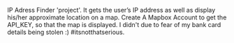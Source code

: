 IP Adress Finder 'project'.
It gets the user’s IP address as well as display his/her approximate location on a map.
Create A Mapbox Account to get the API_KEY, so that the map is displayed. I didn't due to fear of my bank card details being stolen :) #itsnotthatserious.